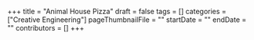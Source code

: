 +++
title = "Animal House Pizza"
draft = false
tags = []
categories = ["Creative Engineering"]
pageThumbnailFile = ""
startDate = ""
endDate = ""
contributors = []
+++
